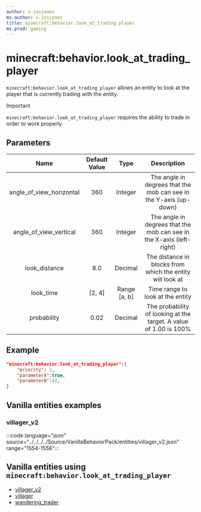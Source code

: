 ```yaml
---
author: v-josjones
ms.author: v-josjones
title: minecraft:behavior.look_at_trading_player
ms.prod: gaming
---
```


# minecraft:behavior.look_at_trading_player

`minecraft:behavior.look_at_trading_player` allows an entity to look at the player that is currently trading with the entity.

>[!IMPORTANT]
> `minecraft:behavior.look_at_trading_player` requires the ability to trade in order to work properly.

## Parameters

|Name |Default Value  |Type  |Description  |
|:---------:|:---------:|:---------:|:---------:|
|angle_of_view_horizontal| 360| Integer| The angle in degrees that the mob can see in the Y-axis (up-down) |
|angle_of_view_vertical| 360| Integer| The angle in degrees that the mob can see in the X-axis (left-right) |
|look_distance| 8.0| Decimal| The distance in blocks from which the entity will look at |
|look_time| [2, 4]| Range [a, b]| Time range to look at the entity |
|probability| 0.02|  Decimal| The probability of looking at the target. A value of 1.00 is 100% |

## Example

```json
"minecraft:behavior.look_at_trading_player":{
    "priority": 2,
    "parameterA":true,
    "parameterB":42,
}
```

## Vanilla entities examples

### villager_v2

:::code language="json" source="../../../../Source/VanillaBehaviorPack/entities/villager_v2.json" range="1554-1556":::

## Vanilla entities using `minecraft:behavior.look_at_trading_player`

- [villager_v2](../../../../Source/VanillaBehaviorPack_Snippets/entities/villager_v2.md)
- [villager](../../../../Source/VanillaBehaviorPack_Snippets/entities/villager.md)
- [wandering_trader](../../../../Source/VanillaBehaviorPack_Snippets/entities/wandering_trader.md)
